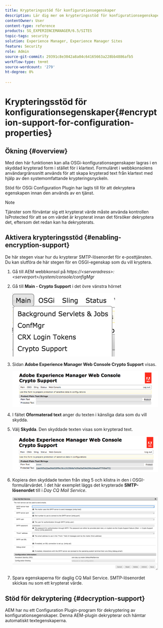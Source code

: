 ```yaml
---
title: Krypteringsstöd för konfigurationsegenskaper
description: Lär dig mer om krypteringsstöd för konfigurationsegenskaper i AEM.
contentOwner: User
content-type: reference
products: SG_EXPERIENCEMANAGER/6.5/SITES
topic-tags: security
solution: Experience Manager, Experience Manager Sites
feature: Security
role: Admin
source-git-commit: 29391c8e3042a8a04c64165663a228bb4886afb5
workflow-type: tm+mt
source-wordcount: '279'
ht-degree: 0%

---
```


# Krypteringsstöd för konfigurationsegenskaper{#encryption-support-for-configuration-properties}

## Ökning {#overview}

Med den här funktionen kan alla OSGi-konfigurationsegenskaper lagras i en skyddad krypterad form i stället för i klartext. Formuläret i webbkonsolens användargränssnitt används för att skapa krypterad text från klartext med hjälp av den systemomfattande krypteringsnyckeln.

Stöd för OSGi Configuration Plugin har lagts till för att dekryptera egenskapen innan den används av en tjänst.

>[!NOTE]
>
>Tjänster som förväntar sig ett krypterat värde måste använda kontrollen IsProtected för att se om värdet är krypterat innan det försöker dekryptera det, eftersom det redan kan ha dekrypterats.

## Aktivera krypteringsstöd {#enabling-encryption-support}

De här stegen visar hur du krypterar SMTP-lösenordet för e-posttjänsten. Du kan slutföra de här stegen för en OSGI-egenskap som du vill kryptera.

1. Gå till AEM webbkonsol på *https://&lt;serveradress>:&lt;serverport>/system/console/configMgr*
1. Gå till **Main - Crypto Support** i det övre vänstra hörnet

   ![chlimage_1-325](assets/chlimage_1-325.png)

1. Sidan **Adobe Experience Manager Web Console Crypto Support** visas.

   ![screen_shot_2018-08-01at113417am](assets/screen_shot_2018-08-01at113417am.png)

1. I fältet **Oformaterad text** anger du texten i känsliga data som du vill skydda.
1. Välj **Skydda**. Den skyddade texten visas som krypterad text.

   ![screen_shot_2018-08-01at113844am](assets/screen_shot_2018-08-01at113844am.png)

1. Kopiera den skyddade texten från steg 5 och klistra in den i OSGI-formulärvärdet. I det här exemplet läggs det krypterade **SMTP-lösenordet** till i *Day CQ Mail Service*.

   ![screen_shot_2016-12-18at105809pm](assets/screen_shot_2016-12-18at105809pm.png)

1. Spara egenskaperna för daglig CQ Mail Service. SMTP-lösenordet skickas nu som ett krypterat värde.

## Stöd för dekryptering {#decryption-support}

AEM har nu ett Configuration Plugin-program för dekryptering av konfigurationsegenskaper. Denna AEM-plugin dekrypterar och hämtar automatiskt textegenskaperna.
